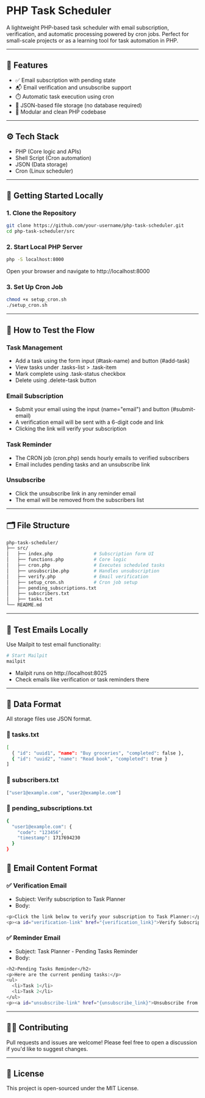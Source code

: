 # PHP Task Scheduler

A lightweight PHP-based task scheduler with email subscription, verification, and automatic processing powered by cron jobs. Perfect for small-scale projects or as a learning tool for task automation in PHP.

---

## 📌 Features

- ✅ Email subscription with pending state
- 📬 Email verification and unsubscribe support
- ⏱️ Automatic task execution using cron
- 💾 JSON-based file storage (no database required)
- 🧩 Modular and clean PHP codebase

---

## ⚙️ Tech Stack

- PHP (Core logic and APIs)
- Shell Script (Cron automation)
- JSON (Data storage)
- Cron (Linux scheduler)

---

## 🚀 Getting Started Locally

### 1. Clone the Repository

```bash
git clone https://github.com/your-username/php-task-scheduler.git
cd php-task-scheduler/src
```
### 2. Start Local PHP Server
```bash
php -S localhost:8000
```
Open your browser and navigate to http://localhost:8000
### 3. Set Up Cron Job
```bash
chmod +x setup_cron.sh
./setup_cron.sh
```

---

## 🧪 How to Test the Flow
### Task Management
- Add a task using the form input (#task-name) and button (#add-task)
- View tasks under .tasks-list > .task-item
- Mark complete using .task-status checkbox
- Delete using .delete-task button
### Email Subscription
- Submit your email using the input (name="email") and button (#submit-email)
- A verification email will be sent with a 6-digit code and link
- Clicking the link will verify your subscription
### Task Reminder
- The CRON job (cron.php) sends hourly emails to verified subscribers
- Email includes pending tasks and an unsubscribe link
### Unsubscribe
- Click the unsubscribe link in any reminder email
- The email will be removed from the subscribers list

---

## 🗂️ File Structure
```bash
php-task-scheduler/
├── src/
│   ├── index.php               # Subscription form UI
│   ├── functions.php           # Core logic
│   ├── cron.php                # Executes scheduled tasks
│   ├── unsubscribe.php         # Handles unsubscription
│   ├── verify.php              # Email verification
│   ├── setup_cron.sh           # Cron job setup
│   ├── pending_subscriptions.txt
│   ├── subscribers.txt
│   ├── tasks.txt
└── README.md
```

---

## 🧪 Test Emails Locally
Use Mailpit to test email functionality:
```bash
# Start Mailpit
mailpit
```
- Mailpit runs on http://localhost:8025
- Check emails like verification or task reminders there

---

## 📜 Data Format
All storage files use JSON format.
### 📁 tasks.txt
```bash
[
  { "id": "uuid1", "name": "Buy groceries", "completed": false },
  { "id": "uuid2", "name": "Read book", "completed": true }
]
```
### 📁 subscribers.txt
```bash
["user1@example.com", "user2@example.com"]
```
### 📁 pending_subscriptions.txt
```bash
{
  "user1@example.com": {
    "code": "123456",
    "timestamp": 1717694230
  }
}
```
## 📧 Email Content Format
### ✅ Verification Email
- Subject: Verify subscription to Task Planner
- Body:
```bash
<p>Click the link below to verify your subscription to Task Planner:</p>
<p><a id="verification-link" href="{verification_link}">Verify Subscription</a></p>
```
### ✅ Reminder Email
- Subject: Task Planner - Pending Tasks Reminder
- Body:
```bash
<h2>Pending Tasks Reminder</h2>
<p>Here are the current pending tasks:</p>
<ul>
  <li>Task 1</li>
  <li>Task 2</li>
</ul>
<p><a id="unsubscribe-link" href="{unsubscribe_link}">Unsubscribe from notifications</a></p>
```

---

## 🙋‍♂️ Contributing
Pull requests and issues are welcome! Please feel free to open a discussion if you'd like to suggest changes.

---

## 📄 License
This project is open-sourced under the MIT License.
